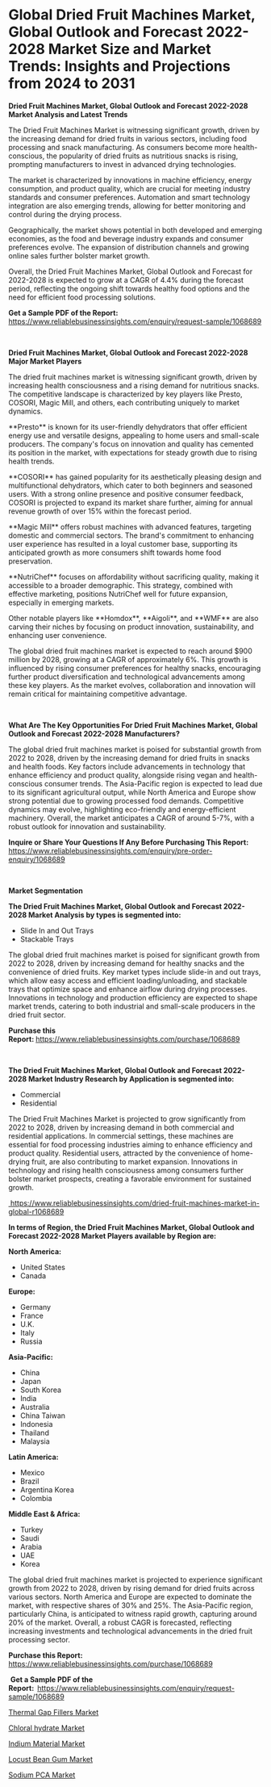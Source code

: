 <p><h1>Global Dried Fruit Machines Market, Global Outlook and Forecast 2022-2028 Market Size and Market Trends: Insights and Projections from 2024 to 2031</h1></p><p><strong>Dried Fruit Machines Market, Global Outlook and Forecast 2022-2028 Market Analysis and Latest Trends</strong></p>
<p><p>The Dried Fruit Machines Market is witnessing significant growth, driven by the increasing demand for dried fruits in various sectors, including food processing and snack manufacturing. As consumers become more health-conscious, the popularity of dried fruits as nutritious snacks is rising, prompting manufacturers to invest in advanced drying technologies. </p><p>The market is characterized by innovations in machine efficiency, energy consumption, and product quality, which are crucial for meeting industry standards and consumer preferences. Automation and smart technology integration are also emerging trends, allowing for better monitoring and control during the drying process.</p><p>Geographically, the market shows potential in both developed and emerging economies, as the food and beverage industry expands and consumer preferences evolve. The expansion of distribution channels and growing online sales further bolster market growth. </p><p>Overall, the Dried Fruit Machines Market, Global Outlook and Forecast for 2022-2028 is expected to grow at a CAGR of 4.4% during the forecast period, reflecting the ongoing shift towards healthy food options and the need for efficient food processing solutions.</p></p>
<p><strong>Get a Sample PDF of the Report:&nbsp;</strong> <a href="https://www.reliablebusinessinsights.com/enquiry/request-sample/1068689">https://www.reliablebusinessinsights.com/enquiry/request-sample/1068689</a></p>
<p>&nbsp;</p>
<p><strong>Dried Fruit Machines Market, Global Outlook and Forecast 2022-2028 Major Market Players</strong></p>
<p><p>The dried fruit machines market is witnessing significant growth, driven by increasing health consciousness and a rising demand for nutritious snacks. The competitive landscape is characterized by key players like Presto, COSORI, Magic Mill, and others, each contributing uniquely to market dynamics.</p><p>**Presto** is known for its user-friendly dehydrators that offer efficient energy use and versatile designs, appealing to home users and small-scale producers. The company's focus on innovation and quality has cemented its position in the market, with expectations for steady growth due to rising health trends.</p><p>**COSORI** has gained popularity for its aesthetically pleasing design and multifunctional dehydrators, which cater to both beginners and seasoned users. With a strong online presence and positive consumer feedback, COSORI is projected to expand its market share further, aiming for annual revenue growth of over 15% within the forecast period.</p><p>**Magic Mill** offers robust machines with advanced features, targeting domestic and commercial sectors. The brand's commitment to enhancing user experience has resulted in a loyal customer base, supporting its anticipated growth as more consumers shift towards home food preservation.</p><p>**NutriChef** focuses on affordability without sacrificing quality, making it accessible to a broader demographic. This strategy, combined with effective marketing, positions NutriChef well for future expansion, especially in emerging markets.</p><p>Other notable players like **Homdox**, **Aigoli**, and **WMF** are also carving their niches by focusing on product innovation, sustainability, and enhancing user convenience.</p><p>The global dried fruit machines market is expected to reach around $900 million by 2028, growing at a CAGR of approximately 6%. This growth is influenced by rising consumer preferences for healthy snacks, encouraging further product diversification and technological advancements among these key players. As the market evolves, collaboration and innovation will remain critical for maintaining competitive advantage.</p></p>
<p>&nbsp;</p>
<p><strong>What Are The Key Opportunities For Dried Fruit Machines Market, Global Outlook and Forecast 2022-2028 Manufacturers?</strong></p>
<p><p>The global dried fruit machines market is poised for substantial growth from 2022 to 2028, driven by the increasing demand for dried fruits in snacks and health foods. Key factors include advancements in technology that enhance efficiency and product quality, alongside rising vegan and health-conscious consumer trends. The Asia-Pacific region is expected to lead due to its significant agricultural output, while North America and Europe show strong potential due to growing processed food demands. Competitive dynamics may evolve, highlighting eco-friendly and energy-efficient machinery. Overall, the market anticipates a CAGR of around 5-7%, with a robust outlook for innovation and sustainability.</p></p>
<p><strong>Inquire or Share Your Questions If Any Before Purchasing This Report:</strong> <a href="https://www.reliablebusinessinsights.com/enquiry/pre-order-enquiry/1068689">https://www.reliablebusinessinsights.com/enquiry/pre-order-enquiry/1068689</a></p>
<p>&nbsp;</p>
<p><strong>Market Segmentation</strong></p>
<p><strong>The Dried Fruit Machines Market, Global Outlook and Forecast 2022-2028 Market Analysis by types is segmented into:</strong></p>
<p><ul><li>Slide In and Out Trays</li><li>Stackable Trays</li></ul></p>
<p><p>The global dried fruit machines market is poised for significant growth from 2022 to 2028, driven by increasing demand for healthy snacks and the convenience of dried fruits. Key market types include slide-in and out trays, which allow easy access and efficient loading/unloading, and stackable trays that optimize space and enhance airflow during drying processes. Innovations in technology and production efficiency are expected to shape market trends, catering to both industrial and small-scale producers in the dried fruit sector.</p></p>
<p><strong>Purchase this Report:&nbsp;</strong><a href="https://www.reliablebusinessinsights.com/purchase/1068689">https://www.reliablebusinessinsights.com/purchase/1068689</a></p>
<p>&nbsp;</p>
<p><strong>The Dried Fruit Machines Market, Global Outlook and Forecast 2022-2028 Market Industry Research by Application is segmented into:</strong></p>
<p><ul><li>Commercial</li><li>Residential</li></ul></p>
<p><p>The Dried Fruit Machines Market is projected to grow significantly from 2022 to 2028, driven by increasing demand in both commercial and residential applications. In commercial settings, these machines are essential for food processing industries aiming to enhance efficiency and product quality. Residential users, attracted by the convenience of home-drying fruit, are also contributing to market expansion. Innovations in technology and rising health consciousness among consumers further bolster market prospects, creating a favorable environment for sustained growth.</p></p>
<p><a href="https://www.reliablebusinessinsights.com/dried-fruit-machines-market-in-global-r1068689">&nbsp;https://www.reliablebusinessinsights.com/dried-fruit-machines-market-in-global-r1068689</a></p>
<p><strong>In terms of Region, the Dried Fruit Machines Market, Global Outlook and Forecast 2022-2028 Market Players available by Region are:</strong></p>
<p>
    <p> <strong> North America: </strong>
        <ul>
            <li>United States</li>
            <li>Canada</li>
        </ul>
        </p> 
    <p> <strong> Europe: </strong>
        <ul>
            <li>Germany</li>
            <li>France</li>
            <li>U.K.</li>
            <li>Italy</li>
            <li>Russia</li>
        </ul>
        </p> 
    <p> <strong> Asia-Pacific: </strong>
        <ul>
            <li>China</li>
            <li>Japan</li>
            <li>South Korea</li>
            <li>India</li>
            <li>Australia</li>
            <li>China Taiwan</li>
            <li>Indonesia</li>
            <li>Thailand</li>
            <li>Malaysia</li>
        </ul>
        </p> 
    <p> <strong> Latin America: </strong>
        <ul>
            <li>Mexico</li>
            <li>Brazil</li>
            <li>Argentina Korea</li>
            <li>Colombia</li>
        </ul>
        </p> 
    <p> <strong> Middle East & Africa: </strong>
        <ul>
            <li>Turkey</li>
            <li>Saudi</li>
            <li>Arabia</li>
            <li>UAE</li>
            <li>Korea</li>
        </ul>
    </p>
    </p>
<p><p>The global dried fruit machines market is projected to experience significant growth from 2022 to 2028, driven by rising demand for dried fruits across various sectors. North America and Europe are expected to dominate the market, with respective shares of 30% and 25%. The Asia-Pacific region, particularly China, is anticipated to witness rapid growth, capturing around 20% of the market. Overall, a robust CAGR is forecasted, reflecting increasing investments and technological advancements in the dried fruit processing sector.</p></p>
<p><strong>Purchase this Report: </strong><a href="https://www.reliablebusinessinsights.com/purchase/1068689">https://www.reliablebusinessinsights.com/purchase/1068689</a></p>
<p>&nbsp;<strong>Get a Sample PDF of the Report:&nbsp;&nbsp;</strong><a href="https://www.reliablebusinessinsights.com/enquiry/request-sample/1068689">https://www.reliablebusinessinsights.com/enquiry/request-sample/1068689</a></p>
<p><strong></strong></p>
<p><p><a href="https://issuu.com/reportprime-2/docs/thermal-gap-fillers-market-size-203_10c57a58e93e09">Thermal Gap Fillers Market</a></p><p><a href="https://medium.com/@joshdavis1955/the-chloral-hydrate-market-decisions-are-mostly-driven-by-resource-optimization-and-64f02319157e">Chloral hydrate Market</a></p><p><a href="https://www.linkedin.com/pulse/global-indium-material-industry-research-report-competitive-twamf?trackingId=7r3WAsmbRtephOvjqht%2BFA%3D%3D">Indium Material Market</a></p><p><a href="https://medium.com/@gideonruivoozs/the-locust-bean-gum-market-decisions-are-mostly-driven-by-resource-optimization-and-67c41f6bfceb">Locust Bean Gum Market</a></p><p><a href="https://issuu.com/reportprime-2/docs/sodium-pca-market-size-2030.pptx_860f74f9eb05b6">Sodium PCA Market</a></p></p>